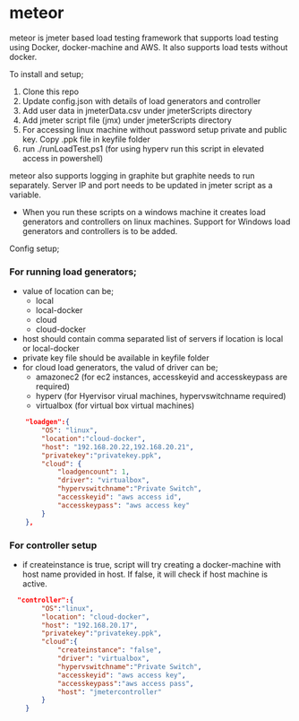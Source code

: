 # meteor

meteor is jmeter based load testing framework that supports load testing using Docker, docker-machine and AWS. It also supports load tests without docker. 

To install and setup;
1. Clone this repo
2. Update config.json with details of load generators and controller
3. Add user data in jmeterData.csv under jmeterScripts directory
4. Add jmeter script file (jmx) under jmeterScripts directory
5. For accessing linux machine without password setup private and public key. Copy .ppk file in keyfile folder
6. run ./runLoadTest.ps1 (for using hyperv run this script in elevated access in powershell)

meteor also supports logging in graphite but graphite needs to run separately. Server IP and port needs to be updated in jmeter script as a variable. 

- When you run these scripts on a windows machine it creates load generators and controllers on linux machines. Support for Windows load generators and controllers is to be added.


Config setup;



### For running load generators;
* value of location can be;
  - local
  - local-docker
  - cloud
  - cloud-docker
* host should contain comma separated list of servers if location is local or local-docker
* private key file should be available in keyfile folder
* for cloud load generators, the valud of driver can be;
  - amazonec2 (for ec2 instances, accesskeyid and accesskeypass are required) 
  - hyperv (for Hyervisor virual machines, hypervswitchname required)
  - virtualbox (for virtual box virtual machines)

```json  
    "loadgen":{
        "OS": "linux",
        "location":"cloud-docker",
        "host": "192.168.20.22,192.168.20.21",
        "privatekey":"privatekey.ppk",
        "cloud": {
            "loadgencount": 1,
            "driver": "virtualbox",
            "hypervswitchname":"Private Switch",
            "accesskeyid": "aws access id",
            "accesskeypass": "aws access key"
        }
    },
```    
### For controller setup
* if createinstance is true, script will try creating a docker-machine with host name provided in host. If false, it will check if host machine is active. 

```json
  "controller":{
        "OS":"linux",
        "location": "cloud-docker",
        "host": "192.168.20.17",
        "privatekey":"privatekey.ppk",
        "cloud":{
            "createinstance": "false",
            "driver": "virtualbox",
            "hypervswitchname":"Private Switch",
            "accesskeyid": "aws access key",
            "accesskeypass":"aws access pass",
            "host": "jmetercontroller"
        }
    }
```
